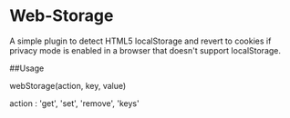 Web-Storage
===========
A simple plugin to detect HTML5 localStorage and revert to cookies if privacy mode is enabled in a browser that doesn't support localStorage.


##Usage

webStorage(action, key, value)

action : 'get', 'set', 'remove', 'keys'


